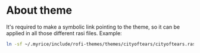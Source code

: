 # About theme

It's required to make a symbolic link pointing to the theme, so it can be
applied in all those different rasi files. Example:

```sh
ln -sf ~/.myrice/include/rofi-themes/themes/cityoftears/cityoftears.rasi ~/.myrice/include/rofi-themes/.active-theme-symlink.rasi
```
